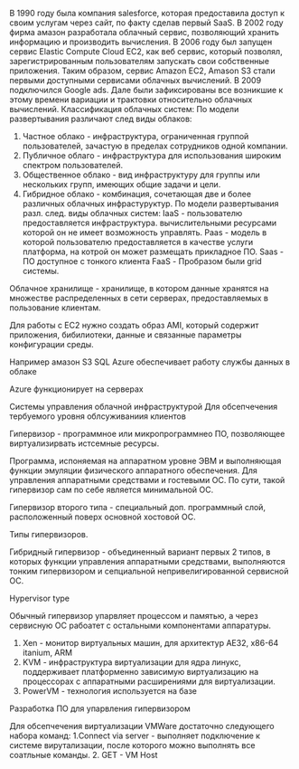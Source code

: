 В 1990 году была компания salesforce, которая предоставила доступ к своим
услугам через сайт, по факту сделав первый SaaS. 
В 2002 году фирма амазон разработала облачный сервис, позволяющий 
хранить информацию и производить вычисления. 
В 2006 году был запущен сервис Elastic Cоmpute Cloud EC2, как веб сервис, который позволял, зарегистрированным пользователям запускать свои собственные приложения. 
Таким образом, сервис Amazon EC2,  Amason S3 стали первыми доступными сервисами
облачных вычислений. 
В 2009 подключился Google ads.
Дале были зафиксированы все возникшие к этому времени вариации и трактовки относительно
облачных вычислений. 
Классификация облачных систем:
По модели развертывания различают след виды облаков:
1. Частное облако - инфраструктура, ограниченная группой пользователей,
зачастую в пределах сотрудников одной компании.
2. Публичное облаго - инфраструктура для использования широким спектром пользователей. 
3. Общественное облако - вид инфраструктуру для группы или нескольких групп, имеющих общие
задачи и цели.
4. Гибридное облако - комбинация, сочетающая две и более различных облачных 
инфрастуруктур. 
По модели развертывания разл. след. виды облачных систем:
IaaS - пользователю предоставляется инфраструктура. вычислительными ресурсами которой он не имеет возможность управлять. 
Paas - модель в которой пользователю предоставляется в качестве услуги платформа, 
на котрой он может размещать прикладное ПО. 
Saas - ПО доступное с тонкого клиента 
FaaS - 
Пробразом были grid системы.

Облачное хранилище - хранилище, в котором данные хранятся на множестве
распределенных в сети серверах, предоставляемых в пользование клиентам.

Для работы с EC2 нужно создать образ AMI, который содержит приложения, бибилиотеки, 
данные и связанные параметры конфигурации среды. 

Например амазон S3
SQL Azure обеспечивает работу службы данных в облаке

Azure функционирует на серверах 

Cистемы управления облачной инфраструктурой
Для обсепчечения тербуемого уровня облсуживаниия клиентов

Гипервизор - программное или микропрограммнео ПО, позволяющее виртуализирвать истсемные ресурсы. 

Программа, испоняемая на аппаратном уровне ЭВМ  и выполняющая функции эмуляции физического
аппаратного обеспечения. Для управления аппаратными средствами и гостевыми ОС. 
По сути, такой гипервизор сам по себе является минимальной ОС. 

Гипервизор второго типа - специальный доп. программный слой, расположенный поверх 
основной хостовой ОС. 

Типы гипервизоров. 

Гибридный гипервизор - объединенный вариант первых 2 типов, в которых функции управления
аппаратными средствами, выполняются тонким гипервизором и сепциальной непривелигированной
сервисной ОС.

Hypervisor type

Обычный гипервизор упарвляет процессом и памятью, а через сервисную ОС рабоатет с остальными 
компонентами аппаратуры. 
1. Xen - монитор виртуальных машин, для архитектур AE32, x86-64 itanium, ARM 
2. KVM - инфраструктура виртуализации для ядра линукс, поддерживает платформенно зависимую виртуализацию на процессорах с аппаратными расширениями для виртуализации. 
3. PowerVM - технология используется на базе 

Разработка ПО для упарвления гипервизором 

Для обсепчечения виртуализации VMWare достаточно следующего набора команд:
1.Connect via server - выполняет подключение к системе вирутализации, после которого можно выполнять все соатльные команды.
2. GET - VM Host 
